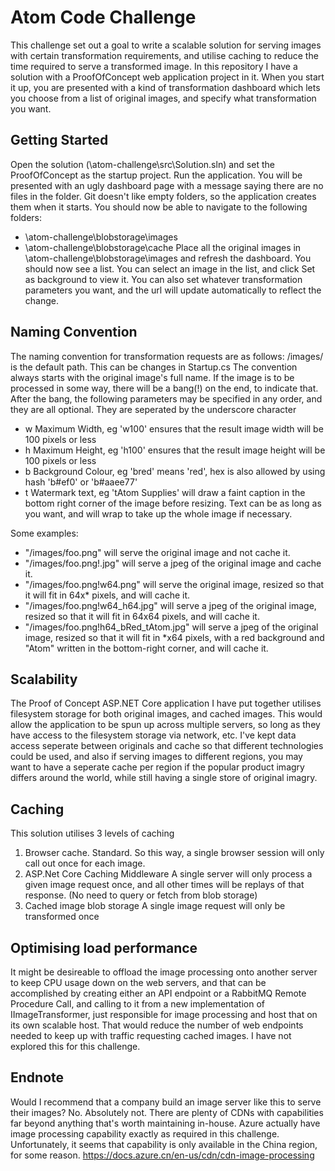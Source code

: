 # Atom Code Challenge

This challenge set out a goal to write a scalable solution for serving images with certain transformation requirements, and utilise caching to reduce the time required to serve a transformed image. In this repository I have a solution with a ProofOfConcept web application project in it. When you start it up, you are presented with a kind of transformation dashboard which lets you choose from a list of original images, and specify what transformation you want.

## Getting Started
Open the solution (\atom-challenge\src\Solution.sln) and set the ProofOfConcept as the startup project. Run the application. You will be presented with an ugly dashboard page with a message saying there are no files in the folder.
Git doesn't like empty folders, so the application creates them when it starts. You should now be able to navigate to the following folders:
   * \atom-challenge\blobstorage\images
   * \atom-challenge\blobstorage\cache
Place all the original images in \atom-challenge\blobstorage\images and refresh the dashboard. You should now see a list.
You can select an image in the list, and click Set as background to view it.
You can also set whatever transformation parameters you want, and the url will update automatically to reflect the change.


## Naming Convention
The naming convention for transformation requests are as follows:
/images/ is the default path. This can be changes in Startup.cs
The convention always starts with the original image's full name.
If the image is to be processed in some way, there will be a bang(!) on the end, to indicate that.
After the bang, the following parameters may be specified in any order, and they are all optional. They are seperated by the underscore character
* w<width>  Maximum Width, eg 'w100' ensures that the result image width will be 100 pixels or less
* h<height> Maximum Height, eg 'h100' ensures that the result image height will be 100 pixels or less
* b<Colour> Background Colour, eg 'bred' means 'red', hex is also allowed by using hash 'b#ef0' or 'b#aaee77'
* t<Text>   Watermark text, eg 'tAtom Supplies' will draw a faint caption in the bottom right corner of the image before resizing. Text can be as long as you want, and will wrap to take up the whole image if necessary.

Some examples:

* "/images/foo.png" will serve the original image and not cache it.
* "/images/foo.png!.jpg" will serve a jpeg of the original image and cache it.
* "/images/foo.png!w64.png" will serve the original image, resized so that it will fit in 64x* pixels, and will cache it.
* "/images/foo.png!w64_h64.jpg" will serve a jpeg of the original image, resized so that it will fit in 64x64 pixels, and will cache it.
* "/images/foo.png!h64_bRed_tAtom.jpg" will serve a jpeg of the original image, resized so that it will fit in *x64 pixels, with a red background and "Atom" written in the bottom-right corner, and will cache it.

## Scalability

The Proof of Concept ASP.NET Core application I have put together utilises filesystem storage for both original images, and cached images. This would allow the application to be spun up across multiple servers, so long as they have access to the filesystem storage via network, etc. I've kept data access seperate between originals and cache so that different technologies could be used, and also if serving images to different regions, you may want to have a seperate cache per region if the popular product imagry differs around the world, while still having a single store of original imagry.


## Caching

This solution utilises 3 levels of caching
1. Browser cache. Standard.
   So this way, a single browser session will only call out once for each image.
3. ASP.Net Core Caching Middleware
   A single server will only process a given image request once, and all other times will be replays of that response. (No need to query or fetch from blob storage)
5. Cached image blob storage
   A single image request will only be transformed once


## Optimising load performance

It might be desireable to offload the image processing onto another server to keep CPU usage down on the web servers, and that can be accomplished by creating either an API  endpoint or a RabbitMQ Remote Procedure Call, and calling to it from a new implementation of IImageTransformer, just responsible for image processing and host that on its own scalable host. That would reduce the number of web endpoints needed to keep up with traffic requesting cached images. I have not explored this for this challenge.


## Endnote

Would I recommend that a company build an image server like this to serve their images? No. Absolutely not. There are plenty of CDNs with capabilities far beyond anything that's worth maintaining in-house. Azure actually have image processing capability exactly as required in this challenge. Unfortunately, it seems that capability is only available in the China region, for some reason.
https://docs.azure.cn/en-us/cdn/cdn-image-processing


